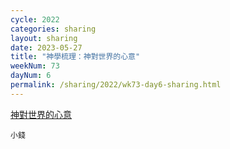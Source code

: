 ```yaml
---
cycle: 2022
categories: sharing
layout: sharing
date: 2023-05-27
title: "神學梳理：神對世界的心意"
weekNum: 73
dayNum: 6
permalink: /sharing/2022/wk73-day6-sharing.html
---
```

[神對世界的心意](https://eccseattle.github.io/media/sharing/2022/wk073/2023-05-27-bin.m4a)

`小錢`
